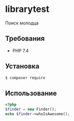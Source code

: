 # librarytest
Поиск молодца
## Требования
- PHP 7.4
## Установка
```bash
$ composer require 
```
## Использование

```php
<?php 
$finder = new Finder();
echo $finder->whoIsAwesome();
```
